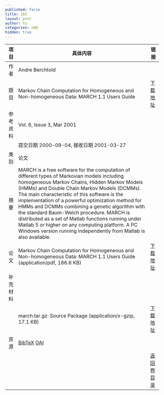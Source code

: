 ```yaml
---
published: false
title: i03
layout: post
author: Yu
categories: v06
hidden: true
---
```


| 项目 | 具体内容 | 链接 |
|---:|---|---|
| 作者 | Andre Berchtold| |
| 题目 |Markov Chain Computation for Homogeneous and Non-homogeneous Data: MARCH 1.1 Users Guide | [下载地址](http://www.jstatsoft.org/v06/i03/paper) |
| 参考资料 |Vol. 6, Issue 3, Mar 2001 | |
| | 提交日期 2000-09-04, 接收日期 2001-03-27| | 
| 类别 | 论文| |
| 摘要 | MARCH is a free software for the computation of different types of Markovian models including homogeneous Markov Chains, Hidden Markov Models (HMMs) and Double Chain Markov Models (DCMMs). The main characteristic of this software is the implementation of a powerful optimization method for HMMs and DCMMs combining a genetic algorithm with the standard Baum-Welch procedure. MARCH is distributed as a set of Matlab functions running under Matlab 5 or higher on any computing platform. A PC Windows version running independently from Matlab is also available. | |
| 论文 | Markov Chain Computation for Homogeneous and Non-homogeneous Data: MARCH 1.1 Users Guide  (application/pdf, 186.6 KB)| [下载地址](http://www.jstatsoft.org/v06/i03/paper) |
| 补充材料 | | |
| |march.tar.gz: Source Package  (application/x-gzip, 17.1 KB)|  [下载地址](http://www.jstatsoft.org/v06/i03/supp/1) |
| 资源 | [BibTeX](http://www.jstatsoft.org/v06/i03/bibtex) [OAI](http://www.jstatsoft.org/oai?verb=GetRecord&identifier=oai.jstatsoft/v06/i03&prefix=oai_dc)| |
| |  | [返回卷目录]({{site.baseurl}}/volume/v06.html) |